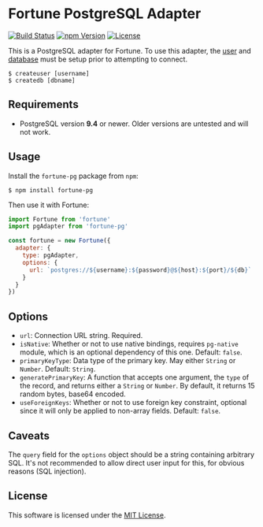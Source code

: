 # Fortune PostgreSQL Adapter

[![Build Status](https://img.shields.io/travis/fortunejs/fortune-pg/master.svg?style=flat-square)](https://travis-ci.org/fortunejs/fortune-pg)
[![npm Version](https://img.shields.io/npm/v/fortune-pg.svg?style=flat-square)](https://www.npmjs.com/package/fortune-pg)
[![License](https://img.shields.io/npm/l/fortune-pg.svg?style=flat-square)](https://raw.githubusercontent.com/fortunejs/fortune-pg/master/LICENSE)

This is a PostgreSQL adapter for Fortune. To use this adapter, the [user](http://www.postgresql.org/docs/9.1/static/app-createuser.html) and [database](http://www.postgresql.org/docs/9.4/static/app-createdb.html) must be setup prior to attempting to connect.

```
$ createuser [username]
$ createdb [dbname]
```


## Requirements

- PostgreSQL version **9.4** or newer. Older versions are untested and will not work.


## Usage

Install the `fortune-pg` package from `npm`:

```
$ npm install fortune-pg
```

Then use it with Fortune:

```js
import Fortune from 'fortune'
import pgAdapter from 'fortune-pg'

const fortune = new Fortune({
  adapter: {
    type: pgAdapter,
    options: {
      url: `postgres://${username}:${password}@${host}:${port}/${db}`
    }
  }
})
```


## Options

- `url`: Connection URL string. Required.
- `isNative`: Whether or not to use native bindings, requires `pg-native` module, which is an optional dependency of this one. Default: `false`.
- `primaryKeyType`: Data type of the primary key. May either `String` or `Number`. Default: `String`.
- `generatePrimaryKey`: A function that accepts one argument, the `type` of the record, and returns either a `String` or `Number`. By default, it returns 15 random bytes, base64 encoded.
- `useForeignKeys`: Whether or not to use foreign key constraint, optional since it will only be applied to non-array fields. Default: `false`.


## Caveats

The `query` field for the `options` object should be a string containing arbitrary SQL. It's not recommended to allow direct user input for this, for obvious reasons (SQL injection).


## License

This software is licensed under the [MIT License](//github.com/fortunejs/fortune-pg/blob/master/LICENSE).
